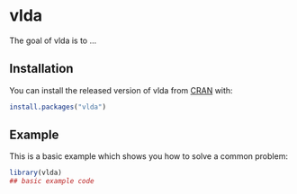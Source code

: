 
# vlda

<!-- badges: start -->
<!-- badges: end -->

The goal of vlda is to ...

## Installation

You can install the released version of vlda from [CRAN](https://CRAN.R-project.org) with:

``` r
install.packages("vlda")
```

## Example

This is a basic example which shows you how to solve a common problem:

``` r
library(vlda)
## basic example code
```

